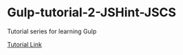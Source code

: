 # Gulp-tutorial-2-JSHint-JSCS
Tutorial series for learning Gulp

[Tutorial Link](http://welllin.net/)
